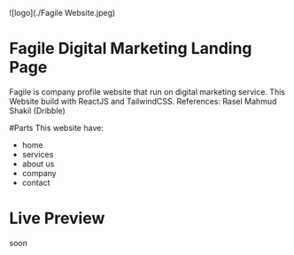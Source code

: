 ![logo](./Fagile Website.jpeg)

# Fagile Digital Marketing Landing Page
Fagile is company profile website that run on digital marketing service. This Website build with ReactJS and TailwindCSS.
References: Rasel Mahmud Shakil (Dribble)

#Parts
This website have:
- home
- services
- about us
- company
- contact

# Live Preview
soon
